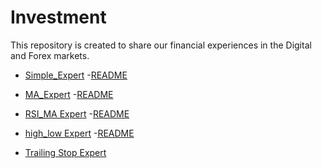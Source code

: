 # Investment
This repository is created to share our financial experiences in the Digital and Forex markets.

- [Simple_Expert](https://github.com/AliRazani99/Investment/tree/master/Simple_SellBuy_Position)
  -[README]()

- [MA_Expert](https://github.com/AliRazani99/Investment/tree/master/Moving%20Average)
  -[README]()
- [RSI_MA Expert](https://github.com/AliRazani99/Investment/tree/master/RSI_MA%20indicators)
  -[README]()
- [high_low Expert](https://github.com/AliRazani99/Investment/tree/master/Buy_Sell_Stop)
  -[README]()
- [Trailing Stop Expert](https://github.com/AliRazani99/Investment/tree/master/Trailing%20Stop)
